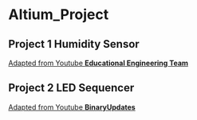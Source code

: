 # Altium_Project
## Project 1 Humidity Sensor 
[Adapted from Youtube **Educational Engineering Team**](https://www.youtube.com/watch?v=sxFfsjY5kww&list=PLrTvrjt414J-POT2luwl8J0aEwtj1gzPN&index=1)

## Project 2 LED Sequencer
[Adapted from Youtube **BinaryUpdates**]([https://www.youtube.com/watch?v=sxFfsjY5kww&list=PLrTvrjt414J-POT2luwl8J0aEwtj1gzPN&index=1](https://www.youtube.com/watch?v=KQ5_7gQ1bIM&list=PLrTvrjt414J-POT2luwl8J0aEwtj1gzPN&index=5))
